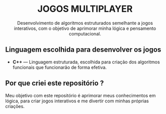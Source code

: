 <h1 align="center">
<br>
JOGOS MULTIPLAYER
</h1>

<p align="center">Desenvolvimento de algoritmos estruturados semelhante a jogos interativos, com o objetivo de aprimorar minha lógica e pensamento computacional.</p>

## Linguagem escolhida para desenvolver os jogos

-  **C++** — Linguagem estruturada, escolhida para criação dos algoritmos funcionais que funcionarão de forma efetiva.


## Por que criei este repositório ?

Meu objetivo com este repositório é aprimorar meus conhecimentos em lógica, para criar jogos interativos e me divertir com minhas próprias criações.


